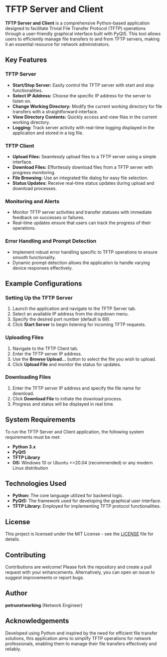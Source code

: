 # TFTP Server and Client

**TFTP Server and Client** is a comprehensive Python-based application designed to facilitate Trivial File Transfer Protocol (TFTP) operations through a user-friendly graphical interface built with PyQt5. This tool allows users to efficiently manage file transfers to and from TFTP servers, making it an essential resource for network administrators.

## Key Features

### TFTP Server
- **Start/Stop Server:** Easily control the TFTP server with start and stop functionalities.
- **Select IP Address:** Choose the specific IP address for the server to listen on.
- **Change Working Directory:** Modify the current working directory for file transfers with a straightforward interface.
- **View Directory Contents:** Quickly access and view files in the current working directory.
- **Logging:** Track server activity with real-time logging displayed in the application and stored in a log file.

### TFTP Client
- **Upload Files:** Seamlessly upload files to a TFTP server using a simple interface.
- **Download Files:** Effortlessly download files from a TFTP server with progress monitoring.
- **File Browsing:** Use an integrated file dialog for easy file selection.
- **Status Updates:** Receive real-time status updates during upload and download processes.

### Monitoring and Alerts
- Monitor TFTP server activities and transfer statuses with immediate feedback on successes or failures.
- Real-time updates ensure that users can track the progress of their operations.

### Error Handling and Prompt Detection
- Implement robust error handling specific to TFTP operations to ensure smooth functionality.
- Dynamic prompt detection allows the application to handle varying device responses effectively.

## Example Configurations

### Setting Up the TFTP Server
1. Launch the application and navigate to the TFTP Server tab.
2. Select an available IP address from the dropdown menu.
3. Specify the desired port number (default is 69).
4. Click **Start Server** to begin listening for incoming TFTP requests.

### Uploading Files
1. Navigate to the TFTP Client tab.
2. Enter the TFTP server IP address.
3. Use the **Browse Upload...** button to select the file you wish to upload.
4. Click **Upload File** and monitor the status for updates.

### Downloading Files
1. Enter the TFTP server IP address and specify the file name for download.
2. Click **Download File** to initiate the download process.
3. Progress and status will be displayed in real time.

## System Requirements

To run the TFTP Server and Client application, the following system requirements must be met:

- **Python 3.x**
- **PyQt5**
- **TFTP Library** 
- **OS:** Windows 10 or Ubuntu >=20.04 (recommended) or any modern Linux distribution 

## Technologies Used

- **Python:** The core language utilized for backend logic.
- **PyQt5:** The framework used for developing the graphical user interface.
- **TFTP Library:** Employed for implementing TFTP protocol functionalities.

## License

This project is licensed under the MIT License - see the [LICENSE](LICENSE) file for details.

## Contributing

Contributions are welcome! Please fork the repository and create a pull request with your enhancements. Alternatively, you can open an issue to suggest improvements or report bugs.

## Author

**petrunetworking** (Network Engineer)

## Acknowledgements

Developed using Python and inspired by the need for efficient file transfer solutions, this application aims to simplify TFTP operations for network professionals, enabling them to manage their file transfers effectively and reliably.
